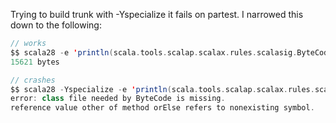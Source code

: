 Trying to build trunk with -Yspecialize it fails on partest.  I narrowed this down to the following:
```scala
// works
$$ scala28 -e 'println(scala.tools.scalap.scalax.rules.scalasig.ByteCode.forClass(classOf[String]))'
15621 bytes

// crashes
$$ scala28 -Yspecialize -e 'println(scala.tools.scalap.scalax.rules.scalasig.ByteCode.forClass(classOf[String]))'
error: class file needed by ByteCode is missing.
reference value other of method orElse refers to nonexisting symbol.
```
